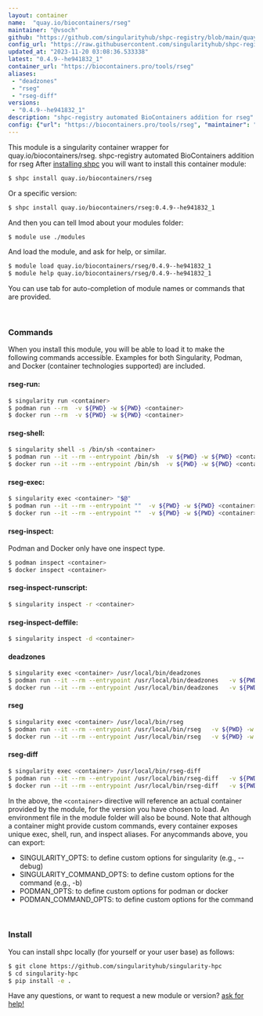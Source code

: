 ```yaml
---
layout: container
name:  "quay.io/biocontainers/rseg"
maintainer: "@vsoch"
github: "https://github.com/singularityhub/shpc-registry/blob/main/quay.io/biocontainers/rseg/container.yaml"
config_url: "https://raw.githubusercontent.com/singularityhub/shpc-registry/main/quay.io/biocontainers/rseg/container.yaml"
updated_at: "2023-11-20 03:08:36.533338"
latest: "0.4.9--he941832_1"
container_url: "https://biocontainers.pro/tools/rseg"
aliases:
 - "deadzones"
 - "rseg"
 - "rseg-diff"
versions:
 - "0.4.9--he941832_1"
description: "shpc-registry automated BioContainers addition for rseg"
config: {"url": "https://biocontainers.pro/tools/rseg", "maintainer": "@vsoch", "description": "shpc-registry automated BioContainers addition for rseg", "latest": {"0.4.9--he941832_1": "sha256:0504a5b5a8c568f75113e552734714f9ac0d3eb3d27c0752c94b0941488c588d"}, "tags": {"0.4.9--he941832_1": "sha256:0504a5b5a8c568f75113e552734714f9ac0d3eb3d27c0752c94b0941488c588d"}, "docker": "quay.io/biocontainers/rseg", "aliases": {"deadzones": "/usr/local/bin/deadzones", "rseg": "/usr/local/bin/rseg", "rseg-diff": "/usr/local/bin/rseg-diff"}}
---
```


This module is a singularity container wrapper for quay.io/biocontainers/rseg.
shpc-registry automated BioContainers addition for rseg
After [installing shpc](#install) you will want to install this container module:


```bash
$ shpc install quay.io/biocontainers/rseg
```

Or a specific version:

```bash
$ shpc install quay.io/biocontainers/rseg:0.4.9--he941832_1
```

And then you can tell lmod about your modules folder:

```bash
$ module use ./modules
```

And load the module, and ask for help, or similar.

```bash
$ module load quay.io/biocontainers/rseg/0.4.9--he941832_1
$ module help quay.io/biocontainers/rseg/0.4.9--he941832_1
```

You can use tab for auto-completion of module names or commands that are provided.

<br>

### Commands

When you install this module, you will be able to load it to make the following commands accessible.
Examples for both Singularity, Podman, and Docker (container technologies supported) are included.

#### rseg-run:

```bash
$ singularity run <container>
$ podman run --rm  -v ${PWD} -w ${PWD} <container>
$ docker run --rm  -v ${PWD} -w ${PWD} <container>
```

#### rseg-shell:

```bash
$ singularity shell -s /bin/sh <container>
$ podman run --it --rm --entrypoint /bin/sh  -v ${PWD} -w ${PWD} <container>
$ docker run --it --rm --entrypoint /bin/sh  -v ${PWD} -w ${PWD} <container>
```

#### rseg-exec:

```bash
$ singularity exec <container> "$@"
$ podman run --it --rm --entrypoint ""  -v ${PWD} -w ${PWD} <container> "$@"
$ docker run --it --rm --entrypoint ""  -v ${PWD} -w ${PWD} <container> "$@"
```

#### rseg-inspect:

Podman and Docker only have one inspect type.

```bash
$ podman inspect <container>
$ docker inspect <container>
```

#### rseg-inspect-runscript:

```bash
$ singularity inspect -r <container>
```

#### rseg-inspect-deffile:

```bash
$ singularity inspect -d <container>
```


#### deadzones

```bash
$ singularity exec <container> /usr/local/bin/deadzones
$ podman run --it --rm --entrypoint /usr/local/bin/deadzones   -v ${PWD} -w ${PWD} <container> -c " $@"
$ docker run --it --rm --entrypoint /usr/local/bin/deadzones   -v ${PWD} -w ${PWD} <container> -c " $@"
```


#### rseg

```bash
$ singularity exec <container> /usr/local/bin/rseg
$ podman run --it --rm --entrypoint /usr/local/bin/rseg   -v ${PWD} -w ${PWD} <container> -c " $@"
$ docker run --it --rm --entrypoint /usr/local/bin/rseg   -v ${PWD} -w ${PWD} <container> -c " $@"
```


#### rseg-diff

```bash
$ singularity exec <container> /usr/local/bin/rseg-diff
$ podman run --it --rm --entrypoint /usr/local/bin/rseg-diff   -v ${PWD} -w ${PWD} <container> -c " $@"
$ docker run --it --rm --entrypoint /usr/local/bin/rseg-diff   -v ${PWD} -w ${PWD} <container> -c " $@"
```



In the above, the `<container>` directive will reference an actual container provided
by the module, for the version you have chosen to load. An environment file in the
module folder will also be bound. Note that although a container
might provide custom commands, every container exposes unique exec, shell, run, and
inspect aliases. For anycommands above, you can export:

 - SINGULARITY_OPTS: to define custom options for singularity (e.g., --debug)
 - SINGULARITY_COMMAND_OPTS: to define custom options for the command (e.g., -b)
 - PODMAN_OPTS: to define custom options for podman or docker
 - PODMAN_COMMAND_OPTS: to define custom options for the command

<br>

### Install

You can install shpc locally (for yourself or your user base) as follows:

```bash
$ git clone https://github.com/singularityhub/singularity-hpc
$ cd singularity-hpc
$ pip install -e .
```

Have any questions, or want to request a new module or version? [ask for help!](https://github.com/singularityhub/singularity-hpc/issues)